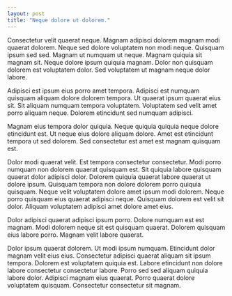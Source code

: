 ```yaml
---
layout: post
title: "Neque dolore ut dolorem."
---
```



Consectetur velit quaerat neque. Magnam adipisci dolorem magnam modi quaerat dolorem. Neque sed dolore voluptatem non modi neque. Quisquam ipsum sed sed. Magnam ut numquam ut neque. Magnam quiquia sit magnam sit. Neque dolore ipsum quiquia magnam. Dolor non quisquam dolorem est voluptatem dolor. Sed voluptatem ut magnam neque dolor labore.

<!--more-->

Adipisci est ipsum eius porro amet tempora. Adipisci est numquam quisquam aliquam dolore dolorem tempora. Ut quaerat ipsum quaerat eius sit. Sit aliquam numquam tempora voluptatem. Voluptatem sed velit amet porro aliquam neque. Dolorem etincidunt sed numquam adipisci.

Magnam eius tempora dolor quiquia. Neque quiquia quiquia neque dolore etincidunt est. Ut neque eius dolore aliquam dolore. Amet est etincidunt tempora ut sed dolorem. Sed consectetur est amet est magnam quisquam est.

Dolor modi quaerat velit. Est tempora consectetur consectetur. Modi porro numquam non dolorem quaerat quisquam est. Sit quiquia labore quisquam quaerat dolor adipisci dolor. Dolorem quiquia quaerat labore quaerat ut dolore ipsum. Quisquam tempora non dolore dolorem porro quiquia quisquam. Neque velit voluptatem dolore amet ipsum modi dolorem. Neque porro quisquam eius quaerat adipisci neque. Quisquam dolorem est velit sit dolor. Aliquam voluptatem adipisci amet dolore amet eius.

Dolor adipisci quaerat adipisci ipsum porro. Dolore numquam est est magnam. Modi dolorem neque sit est quisquam quaerat. Dolorem quisquam eius labore porro. Magnam velit labore quaerat.

Dolor ipsum quaerat dolorem. Ut modi ipsum numquam. Etincidunt dolor magnam velit eius eius. Consectetur adipisci quaerat aliquam sit ipsum tempora. Dolorem est voluptatem quiquia est. Labore etincidunt non dolore labore consectetur consectetur labore. Porro sed sed aliquam quiquia labore dolor. Adipisci magnam eius quaerat. Porro quaerat dolore voluptatem quisquam. Consectetur consectetur sit magnam.